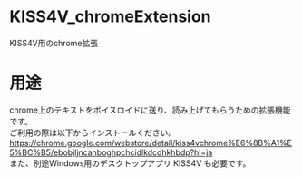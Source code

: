 # KISS4V_chromeExtension
KISS4V用のchrome拡張

# 用途
chrome上のテキストをボイスロイドに送り、読み上げてもらうための拡張機能です。  
ご利用の際は以下からインストールください。  
https://chrome.google.com/webstore/detail/kiss4vchrome%E6%8B%A1%E5%BC%B5/ebobjljncahboghpchcidlkdcdhkhbdp?hl=ja  
また、別途Windows用のデスクトップアプリ KISS4V も必要です。  


